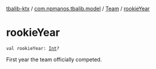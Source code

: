 [tbalib-ktx](../../index.md) / [com.npmanos.tbalib.model](../index.md) / [Team](index.md) / [rookieYear](./rookie-year.md)

# rookieYear

`val rookieYear: `[`Int`](https://kotlinlang.org/api/latest/jvm/stdlib/kotlin/-int/index.html)`?`

First year the team officially competed.

